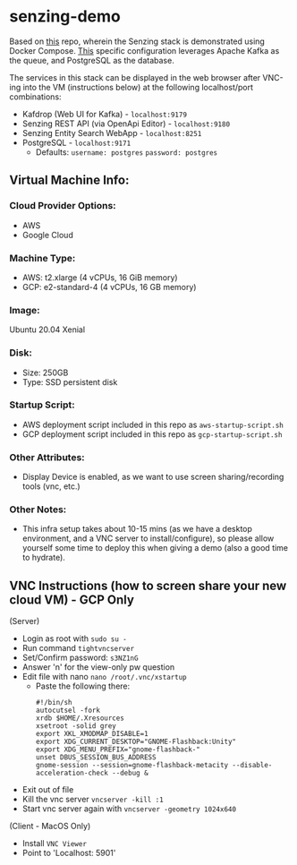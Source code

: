 # senzing-demo

Based on [this](https://github.com/Senzing/docker-compose-demo) repo, wherein the Senzing stack is demonstrated using Docker Compose. [This](https://github.com/Senzing/docker-compose-demo/blob/master/docs/docker-compose-kafka-postgresql/README.md) specific configuration leverages Apache Kafka as the queue, and PostgreSQL as the database. 

The services in this stack can be displayed in the web browser after VNC-ing into the VM (instructions below) at the following localhost/port combinations:
 - Kafdrop (Web UI for Kafka) - `localhost:9179`
 - Senzing REST API (via OpenApi Editor) - `localhost:9180`
 - Senzing Entity Search WebApp - `localhost:8251`
 - PostgreSQL - `localhost:9171`
   - Defaults: `username: postgres` `password: postgres` 

## Virtual Machine Info:

### Cloud Provider Options:
- AWS
- Google Cloud

### Machine Type: 
- AWS: t2.xlarge (4 vCPUs, 16 GiB memory)
- GCP: e2-standard-4 (4 vCPUs, 16 GB memory)

### Image:
Ubuntu 20.04 Xenial

### Disk:
 - Size: 250GB
 - Type: SSD persistent disk

### Startup Script:
 - AWS deployment script included in this repo as `aws-startup-script.sh`
 - GCP deployment script included in this repo as `gcp-startup-script.sh`

### Other Attributes:
 - Display Device is enabled, as we want to use screen sharing/recording tools (vnc, etc.)

### Other Notes:
 - This infra setup takes about 10-15 mins (as we have a desktop environment, and a VNC server to install/configure), so please allow yourself some time to deploy this when giving a demo (also a good time to hydrate).

## VNC Instructions (how to screen share your new cloud VM) - GCP Only

(Server)
 - Login as root with `sudo su -`
 - Run command `tightvncserver`
 - Set/Confirm password: `s3NZ1nG`
 - Answer 'n' for the view-only pw question
 - Edit file with nano `nano /root/.vnc/xstartup`
   - Paste the following there:
     ```
     #!/bin/sh
     autocutsel -fork
     xrdb $HOME/.Xresources
     xsetroot -solid grey
     export XKL_XMODMAP_DISABLE=1
     export XDG_CURRENT_DESKTOP="GNOME-Flashback:Unity"
     export XDG_MENU_PREFIX="gnome-flashback-"
     unset DBUS_SESSION_BUS_ADDRESS
     gnome-session --session=gnome-flashback-metacity --disable-acceleration-check --debug &
     ```
 - Exit out of file
 - Kill the vnc server `vncserver -kill :1`
 - Start vnc server again with `vncserver -geometry 1024x640`

(Client - MacOS Only)
- Install `VNC Viewer`
- Point to 'Localhost: 5901'

